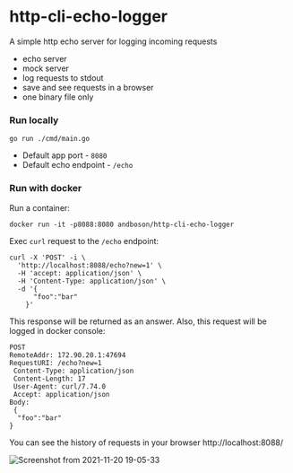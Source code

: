 # http-cli-echo-logger

A simple http echo server for logging incoming requests

* echo server
* mock server
* log requests to stdout
* save and see requests in a browser 
* one binary file only

### Run locally

```shell
go run ./cmd/main.go
```

* Default app port - `8080`
* Default echo endpoint - `/echo`

### Run with docker

Run a container:

```shell
docker run -it -p8088:8080 andboson/http-cli-echo-logger 
```

Exec `curl` request to the `/echo` endpoint:

```shell
curl -X 'POST' -i \
  'http://localhost:8088/echo?new=1' \       
  -H 'accept: application/json' \  
  -H 'Content-Type: application/json' \
  -d '{
      "foo":"bar"   
    }'
```

This response will be returned as an answer.
Also, this request will be logged in docker console:

```shell
POST
RemoteAddr: 172.90.20.1:47694
RequestURI: /echo?new=1
 Content-Type: application/json
 Content-Length: 17
 User-Agent: curl/7.74.0
 Accept: application/json
Body:
 {
  "foo":"bar"
}
```

You can see the history of requests in your browser http://localhost:8088/

![Screenshot from 2021-11-20 19-05-33](https://user-images.githubusercontent.com/2089327/142736723-9031ae8a-45a2-4f21-9b04-57e48955bfd4.png)


